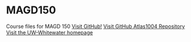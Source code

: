 # MAGD150
Course files for MAGD 150
[Visit GitHub!](www.github.com)
[Visit GitHub Atlas1004 Repository](https://github.com/Atlas1004/MAGD150)
[Visit the UW-Whitewater homepage](https://www.uww.edu)
